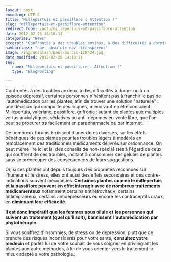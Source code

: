 ```yaml
---
layout: post
encoding: UTF-8
title: "Millepertuis et passiflore : Attention !"
slug: "millepertuis-et-passiflore-attention"
redirect_from: /actu/millepertuis-et-passiflore-attention
date: 2012-02-26 14:10:11
categories: "News"
excerpt: "Confrontés à des troubles anxieux, à des difficultés à dormir ou à un épisode dépressif, certaines personnes n'hésitent pas à franchir le pas de l'automédication par les plantes, afin de trouver une solution 'naturelle' : une décision qui comporte des risques, mieux vaut en être conscient."
navbarclass: "nav--absolute nav--transparent"
image: /img/unsplash/paul-morris-128424.jpg
date_modified: 2012-02-26 14:10:11
seo:
   name: "Millepertuis et passiflore : Attention !"
   type: "BlogPosting"

---
```

Confrontés à des troubles anxieux, à des difficultés à dormir ou à un épisode dépressif, certaines personnes n'hésitent pas à franchir le pas de l'automédication par les plantes, afin de trouver une solution "naturelle" : une décision qui comporte des risques, mieux vaut en être conscient.
Millepertuis, valériane, passiflore, griffonia : autant de plantes aux multiples vertus anxiolytiques, sédatives ou anti-déprimes en vente libre, que l'on peut se procurer trs facilement en parapharmacie ou par Internet.   
  
De nombreux forums bruissent d'anecdotes diverses, sur les effets bénéfiques de ces plantes pour les troubles légers à modérés en remplacement des traditionnels médicaments délivrés sur ordonnance. On peut même lire ici et là, des conseils de non-spécialistes à l'égard de ceux qui souffrent de ces troubles, incitant à consommer ces gélules de plantes sans se préoccuper des conséquences de leurs suggestions.  
  
Or, si ces plantes ont depuis toujours des propriétés reconnues sur l'humeur et le stress, elles ont aussi des effets secondaires et des contre-indications souvent méconnues. **Certaines plantes comme le millepertuis et la passiflore peuvent en effet interagir avec de nombreux traitements médicamenteux** notamment certains antirétroviraux, certains antimigraineux, certains antidépresseurs ou encore les contraceptifs oraux, en **diminuant leur efficacité**.   
  
**Il est donc impératif que les femmes sous pilule et les personnes qui suivent un traitement (quel qu'il soit), bannissent l'automédication par phytothérapie.**  
  
Si vous souffrez d'insomnies, de stress ou de dépression, plutt que de prendre des risques inconsidérés pour votre santé, **consultez votre médecin** et parlez lui de votre souhait de vous soigner en privilégiant les plantes aux autre méthodes, à lui de vous orienter vers le traitement le mieux adapté à votre pathologie.;